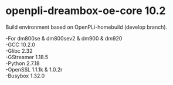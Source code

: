 # openpli-dreambox-oe-core 10.2
Build environment based on OpenPLi-homebuild (develop branch).

-For dm800se & dm800sev2 & dm900 & dm920\
-GCC 10.2.0\
-Glibc 2.32\
-GStreamer 1.18.5\
-Python 2.7.18\
-OpenSSL 1.1.1k & 1.0.2r\
-Busybox 1.32.0
